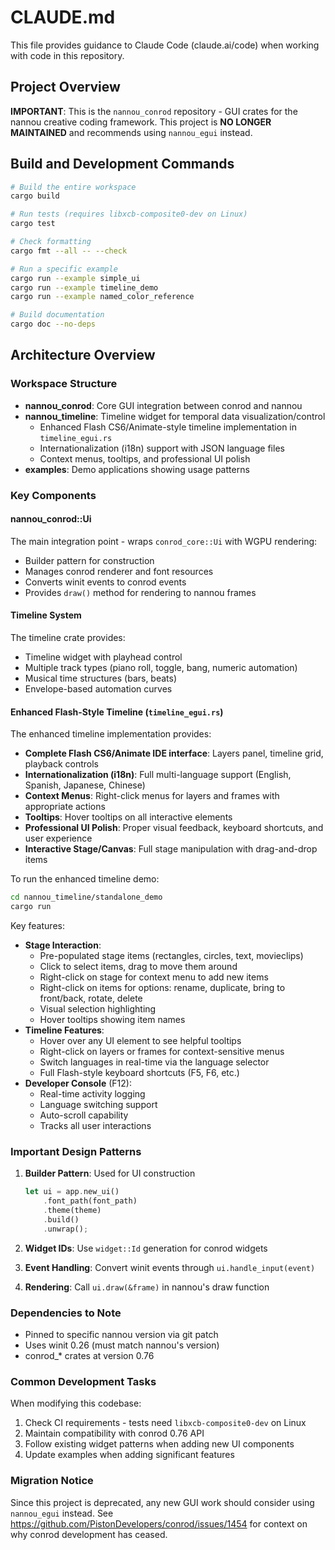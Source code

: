 # CLAUDE.md

This file provides guidance to Claude Code (claude.ai/code) when working with code in this repository.

## Project Overview

**IMPORTANT**: This is the `nannou_conrod` repository - GUI crates for the nannou creative coding framework. This project is **NO LONGER MAINTAINED** and recommends using `nannou_egui` instead.

## Build and Development Commands

```bash
# Build the entire workspace
cargo build

# Run tests (requires libxcb-composite0-dev on Linux)
cargo test

# Check formatting
cargo fmt --all -- --check

# Run a specific example
cargo run --example simple_ui
cargo run --example timeline_demo
cargo run --example named_color_reference

# Build documentation
cargo doc --no-deps
```

## Architecture Overview

### Workspace Structure
- **nannou_conrod**: Core GUI integration between conrod and nannou
- **nannou_timeline**: Timeline widget for temporal data visualization/control
  - Enhanced Flash CS6/Animate-style timeline implementation in `timeline_egui.rs`
  - Internationalization (i18n) support with JSON language files
  - Context menus, tooltips, and professional UI polish
- **examples**: Demo applications showing usage patterns

### Key Components

#### nannou_conrod::Ui
The main integration point - wraps `conrod_core::Ui` with WGPU rendering:
- Builder pattern for construction
- Manages conrod renderer and font resources
- Converts winit events to conrod events
- Provides `draw()` method for rendering to nannou frames

#### Timeline System
The timeline crate provides:
- Timeline widget with playhead control
- Multiple track types (piano roll, toggle, bang, numeric automation)
- Musical time structures (bars, beats)
- Envelope-based automation curves

#### Enhanced Flash-Style Timeline (`timeline_egui.rs`)
The enhanced timeline implementation provides:
- **Complete Flash CS6/Animate IDE interface**: Layers panel, timeline grid, playback controls
- **Internationalization (i18n)**: Full multi-language support (English, Spanish, Japanese, Chinese)
- **Context Menus**: Right-click menus for layers and frames with appropriate actions
- **Tooltips**: Hover tooltips on all interactive elements
- **Professional UI Polish**: Proper visual feedback, keyboard shortcuts, and user experience
- **Interactive Stage/Canvas**: Full stage manipulation with drag-and-drop items

To run the enhanced timeline demo:
```bash
cd nannou_timeline/standalone_demo
cargo run
```

Key features:
- **Stage Interaction**:
  - Pre-populated stage items (rectangles, circles, text, movieclips)
  - Click to select items, drag to move them around
  - Right-click on stage for context menu to add new items
  - Right-click on items for options: rename, duplicate, bring to front/back, rotate, delete
  - Visual selection highlighting
  - Hover tooltips showing item names
- **Timeline Features**:
  - Hover over any UI element to see helpful tooltips
  - Right-click on layers or frames for context-sensitive menus
  - Switch languages in real-time via the language selector
  - Full Flash-style keyboard shortcuts (F5, F6, etc.)
- **Developer Console** (F12):
  - Real-time activity logging
  - Language switching support
  - Auto-scroll capability
  - Tracks all user interactions

### Important Design Patterns

1. **Builder Pattern**: Used for UI construction
   ```rust
   let ui = app.new_ui()
       .font_path(font_path)
       .theme(theme)
       .build()
       .unwrap();
   ```

2. **Widget IDs**: Use `widget::Id` generation for conrod widgets
3. **Event Handling**: Convert winit events through `ui.handle_input(event)`
4. **Rendering**: Call `ui.draw(&frame)` in nannou's draw function

### Dependencies to Note
- Pinned to specific nannou version via git patch
- Uses winit 0.26 (must match nannou's version)
- conrod_* crates at version 0.76

### Common Development Tasks

When modifying this codebase:
1. Check CI requirements - tests need `libxcb-composite0-dev` on Linux
2. Maintain compatibility with conrod 0.76 API
3. Follow existing widget patterns when adding new UI components
4. Update examples when adding significant features

### Migration Notice
Since this project is deprecated, any new GUI work should consider using `nannou_egui` instead. See https://github.com/PistonDevelopers/conrod/issues/1454 for context on why conrod development has ceased.